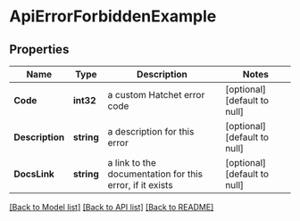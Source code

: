 # ApiErrorForbiddenExample

## Properties
Name | Type | Description | Notes
------------ | ------------- | ------------- | -------------
**Code** | **int32** | a custom Hatchet error code | [optional] [default to null]
**Description** | **string** | a description for this error | [optional] [default to null]
**DocsLink** | **string** | a link to the documentation for this error, if it exists | [optional] [default to null]

[[Back to Model list]](../README.md#documentation-for-models) [[Back to API list]](../README.md#documentation-for-api-endpoints) [[Back to README]](../README.md)

